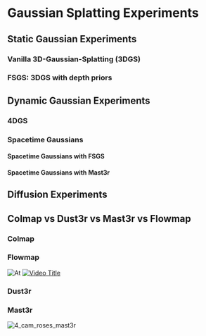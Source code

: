 # Gaussian Splatting Experiments

## Static Gaussian Experiments

### Vanilla 3D-Gaussian-Splatting (3DGS)

### FSGS: 3DGS with depth priors

## Dynamic Gaussian Experiments

### 4DGS

### Spacetime Gaussians
#### Spacetime Gaussians with FSGS 
#### Spacetime Gaussians with Mast3r

## Diffusion Experiments

## Colmap vs Dust3r vs Mast3r vs Flowmap
### Colmap
### Flowmap
![At](https://youtu.be/EXme5P8LEPc)
[![Video Title](https://img.youtube.com/vi/EXme5P8LEPc/0.jpg)](https://www.youtube.com/watch?v=EXme5P8LEPc)

### Dust3r
### Mast3r
![4_cam_roses_mast3r](https://github.com/user-attachments/assets/08d840b5-696e-4b73-a9b7-cf7369d02fd8)

